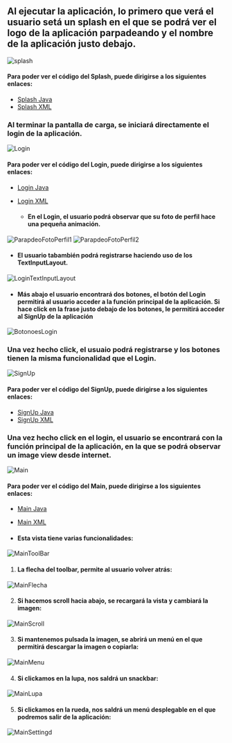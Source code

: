 ## Al ejecutar la aplicación, lo primero que verá el usuario setá un splash en el que se podrá ver el logo de la aplicación parpadeando y el nombre de la aplicación justo debajo.
![splash](img/Splash.png)  
#### Para poder ver el código del Splash, puede dirigirse a los siguientes enlaces: 
* [Splash Java](https://github.com/Nereare4/First/blob/prueba/app/src/main/java/com/nramos/first/Splash.java) 
* [Splash XML](https://github.com/Nereare4/First/blob/prueba/app/src/main/res/layout/activity_splash.xml)


### Al terminar la pantalla de carga, se iniciará directamente el login de la aplicación.
![Login](img/Login.png)
#### Para poder ver el código del Login, puede dirigirse a los siguientes enlaces:
* [Login Java](https://github.com/Nereare4/First/blob/prueba/app/src/main/java/com/nramos/first/LoginActivity.java)
* [Login XML](https://github.com/Nereare4/First/blob/prueba/app/src/main/res/layout/activity_login.xml)

  * #### En el Login, el usuario podrá observar que su foto de perfil hace una pequeña animación.
![ParapdeoFotoPerfil1](img/Parpadeo1.png)
![ParapdeoFotoPerfil2](img/Parpadeo2.png)

 * #### El usuario tabambién podrá registrarse haciendo uso de los TextInputLayout.
![LoginTextInputLayout](img/LoginEscribiendo.png)

 * #### Más abajo el usuario encontrará dos botones, el botón del Login permitirá al usuario acceder a la función principal de la aplicación. Si hace click en la frase justo debajo de los botones, le permitirá acceder al SignUp de la aplicación
![BotonoesLogin](img/BotonoesLogin.png)


### Una vez hecho click, el usuaio podrá registrarse y los botones tienen la misma funcionalidad que el Login.
![SignUp](img/SignUp.png)
#### Para poder ver el código del SignUp, puede dirigirse a los siguientes enlaces:
* [SignUp Java](https://github.com/Nereare4/First/blob/prueba/app/src/main/java/com/nramos/first/SingupActivity.java)
* [SignUp XML](https://github.com/Nereare4/First/blob/prueba/app/src/main/res/layout/activity_singup.xml)


### Una vez hecho click en el login, el usuario se encontrará con la función principal de la aplicación, en la que se podrá observar un image view desde internet.
![Main](img/Main.png)
#### Para poder ver el código del Main, puede dirigirse a los siguientes enlaces:
* [Main Java](https://github.com/Nereare4/First/blob/prueba/app/src/main/java/com/nramos/first/MainActivity.java)
* [Main XML](https://github.com/Nereare4/First/blob/prueba/app/src/main/res/layout/activity_main.xml)

* #### Esta vista tiene varias funcionalidades:
![MainToolBar](img/MainToolBar.png)

1. #### La flecha del toolbar, permite al usuario volver atrás:
![MainFlecha](img/MainFlecha.png)

2. #### Si hacemos scroll hacia abajo, se recargará la vista y cambiará la imagen:
![MainScroll](img/MainScroll.png)

3. #### Si mantenemos pulsada la imagen, se abrirá un menú en el que permitirá descargar la imagen o copiarla:
![MainMenu](img/MainMenu.png)

4. #### Si clickamos en la lupa, nos saldrá un snackbar:
![MainLupa](img/MainLupa.png)

5. #### Si clickamos en la rueda, nos saldrá un menú desplegable en el que podremos salir de la aplicación:
![MainSettingd](img/MainSettingd.png)








